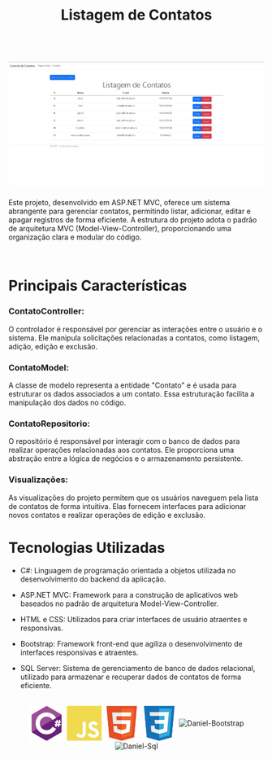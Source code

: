 <h1 align="center">Listagem de Contatos </h1>
<br>

<h1>
         <img src="Aula1 aspnet/img/WhatsApp Image 2023-12-06 at 16.22.06.jpeg" >
</h1>

Este projeto, desenvolvido em ASP.NET MVC, oferece um sistema abrangente para gerenciar contatos, permitindo listar, adicionar, editar e apagar registros de forma eficiente. A estrutura do projeto adota o padrão de arquitetura MVC (Model-View-Controller), proporcionando uma organização clara e modular do código.

<br>
<h1>Principais Características</h1>
<h3>ContatoController:</h3> O controlador é responsável por gerenciar as interações entre o usuário e o sistema. Ele manipula solicitações relacionadas a contatos, como listagem, adição, edição e exclusão.

<h3>ContatoModel:</h3> A classe de modelo representa a entidade "Contato" e é usada para estruturar os dados associados a um contato. Essa estruturação facilita a manipulação dos dados no código.

<h3>ContatoRepositorio:</h3> O repositório é responsável por interagir com o banco de dados para realizar operações relacionadas aos contatos. Ele proporciona uma abstração entre a lógica de negócios e o armazenamento persistente.

<h3>Visualizações:</h3> As visualizações do projeto permitem que os usuários naveguem pela lista de contatos de forma intuitiva. Elas fornecem interfaces para adicionar novos contatos e realizar operações de edição e exclusão.

<h1>Tecnologias Utilizadas</h1>


- C#: Linguagem de programação orientada a objetos utilizada no desenvolvimento do backend da aplicação.

- ASP.NET MVC: Framework para a construção de aplicativos web baseados no padrão de arquitetura Model-View-Controller.

- HTML e CSS: Utilizados para criar interfaces de usuário atraentes e responsivas.
- Bootstrap: Framework front-end que agiliza o desenvolvimento de interfaces responsivas e atraentes.

- SQL Server: Sistema de gerenciamento de banco de dados relacional, utilizado para armazenar e recuperar dados de contatos de forma eficiente.

<div style="display: inline_block" align = "center"><br>
  <img align="center" alt="Daniel-Csharp" height="70" width="70" src="https://raw.githubusercontent.com/devicons/devicon/master/icons/csharp/csharp-original.svg">
  <img align="center" alt="Daniel-Js" height="70" width="70" src="https://raw.githubusercontent.com/devicons/devicon/master/icons/javascript/javascript-plain.svg">
  <img align="center" alt="Daniel-HTML" height="70" width="70" src="https://raw.githubusercontent.com/devicons/devicon/master/icons/html5/html5-original.svg">
  <img align="center" alt="Daniel-CSS" height="70" width="70" src="https://raw.githubusercontent.com/devicons/devicon/master/icons/css3/css3-original.svg">
  <img align="center" alt="Daniel-Bootstrap" height="70" width="70"  src="https://cdn.jsdelivr.net/gh/devicons/devicon/icons/bootstrap/bootstrap-original-wordmark.svg" />
  <img align="center" alt="Daniel-Sql" height="70" width="70" src="https://cdn.jsdelivr.net/gh/devicons/devicon/icons/microsoftsqlserver/microsoftsqlserver-plain-wordmark.svg" /> 
          
</div>
